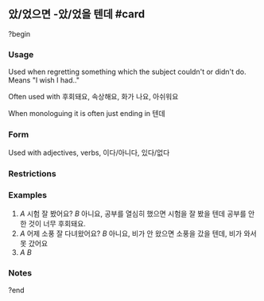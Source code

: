 ## 았/었으면 -았/었을 텐데 #card
?begin
### Usage
Used when regretting something which the subject couldn't or didn't do. Means "I wish I had.."

Often used with 후회돼요, 속상해요, 화가 나요, 아쉬워요

When monologuing it is often just ending in 텐데
### Form
Used with adjectives, verbs, 이다/아니다, 있다/없다
### Restrictions
### Examples
1.  *A* 시험 잘 봤어요?
    *B* 아니요, 공부를 열심히 했으면 시험을 잘 봤을 텐데 공부를 안 한 것이 너무 후회돼요.
2.  *A* 어제 소풍 잘 다녀왔어요?
    *B* 아니요, 비가 안 왔으면 소풍을 갔을 텐데, 비가 와서 못 갔어요
3.  *A*
    *B*
### Notes
?end
